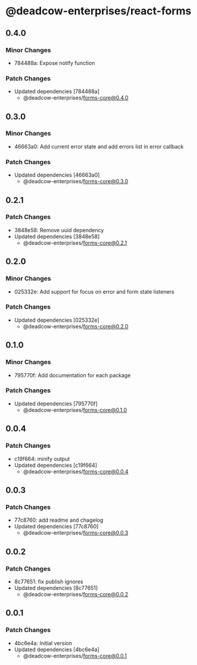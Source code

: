 # @deadcow-enterprises/react-forms

## 0.4.0

### Minor Changes

- 784488a: Expose notify function

### Patch Changes

- Updated dependencies [784488a]
  - @deadcow-enterprises/forms-core@0.4.0

## 0.3.0

### Minor Changes

- 46663a0: Add current error state and add errors list in error callback

### Patch Changes

- Updated dependencies [46663a0]
  - @deadcow-enterprises/forms-core@0.3.0

## 0.2.1

### Patch Changes

- 3848e58: Remove uuid dependency
- Updated dependencies [3848e58]
  - @deadcow-enterprises/forms-core@0.2.1

## 0.2.0

### Minor Changes

- 025332e: Add support for focus on error and form state listeners

### Patch Changes

- Updated dependencies [025332e]
  - @deadcow-enterprises/forms-core@0.2.0

## 0.1.0

### Minor Changes

- 795770f: Add documentation for each package

### Patch Changes

- Updated dependencies [795770f]
  - @deadcow-enterprises/forms-core@0.1.0

## 0.0.4

### Patch Changes

- c19f664: minify output
- Updated dependencies [c19f664]
  - @deadcow-enterprises/forms-core@0.0.4

## 0.0.3

### Patch Changes

- 77c8760: add readme and chagelog
- Updated dependencies [77c8760]
  - @deadcow-enterprises/forms-core@0.0.3

## 0.0.2

### Patch Changes

- 8c77651: fix publish ignores
- Updated dependencies [8c77651]
  - @deadcow-enterprises/forms-core@0.0.2

## 0.0.1

### Patch Changes

- 4bc6e4a: Initial version
- Updated dependencies [4bc6e4a]
  - @deadcow-enterprises/forms-core@0.0.1
